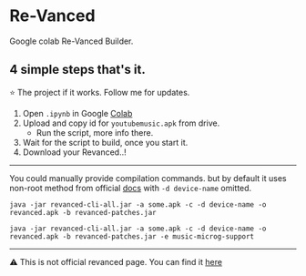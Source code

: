 # Re-Vanced

Google colab Re-Vanced Builder.<br>
## 4 simple steps that's it.
⭐ The project if it works. 
   Follow me for updates.

1. Open `.ipynb` in Google [Colab](https://colab.research.google.com/github/kazimmt/Colab-ReVanced-Builder/blob/music-builder/Re-Vanced.ipynb)
2. Upload and copy id for `youtubemusic.apk` from drive.
    * Run the script, more info there.
3. Wait for the script to build, once you start it. 
4. Download your Revanced..!

<hr>

You could manually provide compilation commands.
 but by default it uses non-root method from official [docs](https://github.com/revanced/revanced-documentation/wiki/Using-the-ReVanced-CLI-and-installing-ReVanced)
with `-d device-name` omitted.
``` # Non-Root
java -jar revanced-cli-all.jar -a some.apk -c -d device-name -o revanced.apk -b revanced-patches.jar 
```
``` # Root
java -jar revanced-cli-all.jar -a some.apk -c -d device-name -o revanced.apk -b revanced-patches.jar -e music-microg-support
```
<hr>

⚠️ This is not official revanced page. 
You can find it [here](https://github.com/revanced/)

